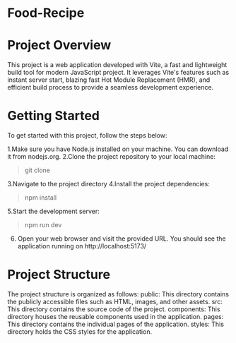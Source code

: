 # Food-Recipe
# Project Overview

This project is a web application developed with Vite, a fast and lightweight build tool for modern JavaScript project.
It leverages Vite's features such as instant server start, blazing fast Hot Module Replacement (HMR), and efficient build process to provide a seamless development experience.

# Getting Started
To get started with this project, follow the steps below:

1.Make sure you have Node.js installed on your machine. You can download it from nodejs.org.
2.Clone the project repository to your local machine:

 > git clone <repository-url>
 
3.Navigate to the project directory
4.Install the project dependencies:
 
 > npm install
 
5.Start the development server:
 
 > npm run dev
 
6. Open your web browser and visit the provided URL. You should see the application running on  http://localhost:5173/

# Project Structure
The project structure is organized as follows:
public: This directory contains the publicly accessible files such as HTML, images, and other assets.
src: This directory contains the source code of the project.
components: This directory houses the reusable components used in the application.
pages: This directory contains the individual pages of the application.
styles: This directory holds the CSS styles for the application.
